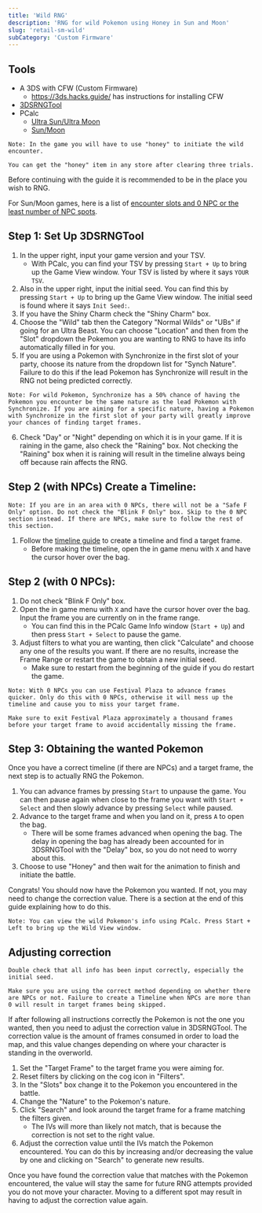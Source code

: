 ```yaml
---
title: 'Wild RNG'
description: 'RNG for wild Pokemon using Honey in Sun and Moon'
slug: 'retail-sm-wild'
subCategory: 'Custom Firmware'
---
```


## Tools

- A 3DS with CFW (Custom Firmware)
  - https://3ds.hacks.guide/ has instructions for installing CFW
- [3DSRNGTool](https://github.com/wwwwwwzx/3DSRNGTool/releases)
- PCalc
  - [Ultra Sun/Ultra Moon](https://pokemonrng.com/downloads/pcalc/pcalc-usum.zip)
  - [Sun/Moon](https://pokemonrng.com/downloads/pcalc/pcalc-sm.zip)

```
Note: In the game you will have to use "honey" to initiate the wild encounter.

You can get the "honey" item in any store after clearing three trials.
```

Before continuing with the guide it is recommended to be in the place you wish to RNG.

For Sun/Moon games, here is a list of [encounter slots and 0 NPC or the least number of NPC spots](http://pokerng.forumcommunity.net/?t=59613020).

## Step 1: Set Up 3DSRNGTool

1. In the upper right, input your game version and your TSV.
   - With PCalc, you can find your TSV by pressing `Start + Up` to bring up the Game View window. Your TSV is listed by where it says `YOUR TSV`.
2. Also in the upper right, input the initial seed. You can find this by pressing `Start + Up` to bring up the Game View window. The initial seed is found where it says `Init Seed:`.
3. If you have the Shiny Charm check the "Shiny Charm" box.
4. Choose the "Wild" tab then the Category "Normal Wilds" or "UBs" if going for an Ultra Beast. You can choose "Location" and then from the "Slot" dropdown the Pokemon you are wanting to RNG to have its info automatically filled in for you.
5. If you are using a Pokemon with Synchronize in the first slot of your party, choose its nature from the dropdown list for "Synch Nature". Failure to do this if the lead Pokemon has Synchronize will result in the RNG not being predicted correctly.

```
Note: For wild Pokemon, Synchronize has a 50% chance of having the Pokemon you encounter be the same nature as the lead Pokemon with Synchronize. If you are aiming for a specific nature, having a Pokemon with Synchronize in the first slot of your party will greatly improve your chances of finding target frames.
```

6. Check "Day" or "Night" depending on which it is in your game. If it is raining in the game, also check the "Raining" box. Not checking the "Raining" box when it is raining will result in the timeline always being off because rain affects the RNG.

## Step 2 (with NPCs) Create a Timeline:

```
Note: If you are in an area with 0 NPCs, there will not be a "Safe F Only" option. Do not check the "Blink F Only" box. Skip to the 0 NPC section instead. If there are NPCs, make sure to follow the rest of this section.
```

1. Follow the [timeline guide](https://www.pokemonrng.com/retail-usum-timeline) to create a timeline and find a target frame.
   - Before making the timeline, open the in game menu with `X` and have the cursor hover over the bag.

## Step 2 (with 0 NPCs):

1. Do not check "Blink F Only" box.
2. Open the in game menu with `X` and have the cursor hover over the bag. Input the frame you are currently on in the frame range.
   - You can find this in the PCalc Game Info window (`Start + Up`) and then press `Start + Select` to pause the game.
3. Adjust filters to what you are wanting, then click "Calculate" and choose any one of the results you want. If there are no results, increase the Frame Range or restart the game to obtain a new initial seed.
   - Make sure to restart from the beginning of the guide if you do restart the game.

```
Note: With 0 NPCs you can use Festival Plaza to advance frames quicker. Only do this with 0 NPCs, otherwise it will mess up the timeline and cause you to miss your target frame.

Make sure to exit Festival Plaza approximately a thousand frames before your target frame to avoid accidentally missing the frame.
```

## Step 3: Obtaining the wanted Pokemon

Once you have a correct timeline (if there are NPCs) and a target frame, the next step is to actually RNG the Pokemon.

1. You can advance frames by pressing `Start` to unpause the game. You can then pause again when close to the frame you want with `Start + Select` and then slowly advance by pressing `Select` while paused.
2. Advance to the target frame and when you land on it, press `A` to open the bag.
   - There will be some frames advanced when opening the bag. The delay in opening the bag has already been accounted for in 3DSRNGTool with the "Delay" box, so you do not need to worry about this.
3. Choose to use "Honey" and then wait for the animation to finish and initiate the battle.

Congrats! You should now have the Pokemon you wanted. If not, you may need to change the correction value. There is a section at the end of this guide explaining how to do this.

```
Note: You can view the wild Pokemon's info using PCalc. Press Start + Left to bring up the Wild View window.
```

## Adjusting correction

```
Double check that all info has been input correctly, especially the initial seed.

Make sure you are using the correct method depending on whether there are NPCs or not. Failure to create a Timeline when NPCs are more than 0 will result in target frames being skipped.
```

If after following all instructions correctly the Pokemon is not the one you wanted, then you need to adjust the correction value in 3DSRNGTool. The correction value is the amount of frames consumed in order to load the map, and this value changes depending on where your character is standing in the overworld.

1. Set the "Target Frame" to the target frame you were aiming for.
2. Reset filters by clicking on the cog icon in "Filters".
3. In the "Slots" box change it to the Pokemon you encountered in the battle.
4. Change the "Nature" to the Pokemon's nature.
5. Click "Search" and look around the target frame for a frame matching the filters given.
   - The IVs will more than likely not match, that is because the correction is not set to the right value.
6. Adjust the correction value until the IVs match the Pokemon encountered. You can do this by increasing and/or decreasing the value by one and clicking on "Search" to generate new results.

Once you have found the correction value that matches with the Pokemon encountered, the value will stay the same for future RNG attempts provided you do not move your character. Moving to a different spot may result in having to adjust the correction value again.
